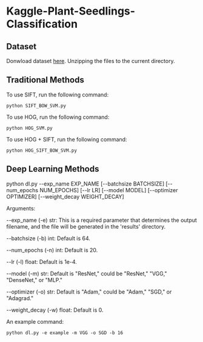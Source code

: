 # Kaggle-Plant-Seedlings-Classification

## Dataset

Donwload dataset [here](https://www.kaggle.com/competitions/plant-seedlings-classification/data). Unzipping the files to the current directory.

## Traditional Methods

To use SIFT, run the following command:

```
python SIFT_BOW_SVM.py
```

To use HOG, run the following command:

```
python HOG_SVM.py
```

To use HOG + SIFT, run the following command:

```
python HOG_SIFT_BOW_SVM.py
```

## Deep Learning Methods

python dl.py   --exp_name EXP_NAME   [--batchsize BATCHSIZE] [--num_epochs NUM_EPOCHS] [--lr LR] [--model MODEL] [--optimizer OPTIMIZER] [--weight_decay WEIGHT_DECAY]

Arguments:

--exp_name (-e) str: This is a required parameter that determines the output filename, and the file will be generated in the 'results' directory.

--batchsize (-b) int: Default is 64.

--num_epochs (-n) int: Default is 20.

--lr (-l) float: Default is 1e-4.

--model (-m) str: Default is "ResNet," could be "ResNet," "VGG," "DenseNet," or "MLP."

--optimizer (-o) str: Default is "Adam," could be "Adam," "SGD," or "Adagrad."

--weight_decay (-w) float: Default is 0.

An example command:
```
python dl.py -e example -m VGG -o SGD -b 16
```
